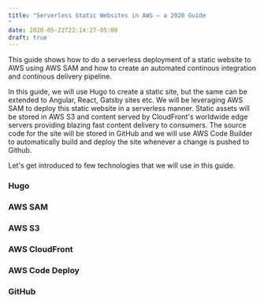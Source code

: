 ```yaml
---
title: "Serverless Static Websites in AWS — a 2020 Guide
"
date: 2020-05-22T22:14:27-05:00
draft: true
---
```


This guide shows how to do a serverless deployment of a static website to AWS using AWS SAM and how to create an automated continous integration and continous delivery pipeline.

In this guide, we will use Hugo to create a static site, but the same can be extended to Angular, React, Gatsby sites etc. We will be leveraging AWS SAM to deploy this static website in a serverless manner. Static assets will be stored in AWS S3 and content served by CloudFront's worldwide edge servers providing blazing fast content delivery to consumers. The source code for the site will be stored in GitHub and we will use AWS Code Builder to automatically build and deploy the site whenever a change is pushed to Github.

Let's get introduced to few technologies that we will use in this guide.

### Hugo

### AWS SAM

### AWS S3

### AWS CloudFront

### AWS Code Deploy

### GitHub
